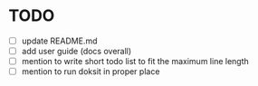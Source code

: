 # TODO

- [ ] update README.md
- [ ] add user guide (docs overall)
- [ ] mention to write short todo list to fit the maximum line length
- [ ] mention to run doksit in proper place

